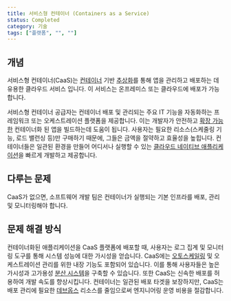 ```yaml
---
title: 서비스형 컨테이너 (Containers as a Service)
status: Completed
category: 기술
tags: ["플랫폼", "", ""]
---
```


## 개념

서비스형 컨테이너(CaaS)는 [컨테이너](/container/) 기반 [추상화](/abstraction/)를 통해
앱을 관리하고 배포하는 데 유용한 클라우드 서비스 입니다.
이 서비스는 온프레미스 또는 클라우드에 배포가 가능합니다.

서비스형 컨테이너 공급자는 컨테이너 배포 및 관리되는 주요 IT 기능을
자동화하는 프레임워크 또는 오케스트레이션 플랫폼을 제공합니다.
이는 개발자가 안전하고 [확장 가능한](/scalability/) 컨테이너화 된 앱을 빌드하는데 도움이 됩니다.
사용자는 필요한 리소스(스케줄링 기능, 로드 밸런싱 등)만 구매하기 때문에,
그들은 금액을 절약하고 효율성을 높힙니다.
컨테이너들은 일관된 환경을 만들어 어디서나 실행할 수 있는
[클라우드 네이티브 애플리케이션](/cloud-native-apps/)을 빠르게 개발하고 제공합니다.

## 다루는 문제

CaaS가 없으면, 소프트웨어 개발 팀은 컨테이너가 실행되는 기본 인프라를
배포, 관리 및 모니터링해야 합니다.

## 문제 해결 방식

컨테이너화된 애플리케이션을 CaaS 플랫폼에 배포할 때,
사용자는 로그 집계 및 모니터링 도구를 통해 시스템 성능에 대한 가시성을 얻습니다.
CaaS에는 [오토스케일링](/auto-scaling/) 및 오케스트레이션 관리를 위한 내장 기능도 포함되어 있습니다.
이를 통해 사용자들은 높은 가시성과 고가용성 [분산 시스템](/distributed-systems/)을 구축할 수 있습니다.
또한 CaaS는 신속한 배포를 허용하여 개발 속도를 향상시킵니다.
컨테이너는 일관된 배포 타겟을 보장하지만,
CaaS는 배포 관리에 필요한 [데브옵스](/devops/) 리소스를 줄임으로써
엔지니어링 운영 비용을 절감합니다.
